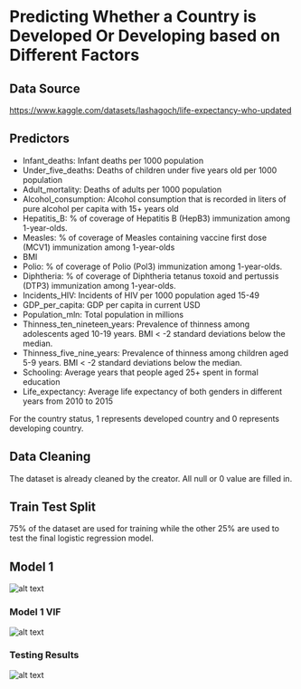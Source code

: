 # Predicting Whether a Country is Developed Or Developing based on Different Factors

## Data Source
https://www.kaggle.com/datasets/lashagoch/life-expectancy-who-updated

## Predictors
- Infant_deaths: Infant deaths per 1000 population
- Under_five_deaths: Deaths of children under five years old per 1000 population
- Adult_mortality: Deaths of adults per 1000 population
- Alcohol_consumption: Alcohol consumption that is recorded in liters of pure alcohol per capita with 15+ years old
- Hepatitis_B: % of coverage of Hepatitis B (HepB3) immunization among 1-year-olds.
- Measles: % of coverage of Measles containing vaccine first dose (MCV1) immunization among 1-year-olds
- BMI
- Polio: % of coverage of Polio (Pol3) immunization among 1-year-olds.
- Diphtheria: % of coverage of Diphtheria tetanus toxoid and pertussis (DTP3) immunization among 1-year-olds.
- Incidents_HIV: Incidents of HIV per 1000 population aged 15-49
- GDP_per_capita: GDP per capita in current USD
- Population_mln: Total population in millions
- Thinness_ten_nineteen_years: Prevalence of thinness among adolescents aged 10-19 years. BMI < -2 standard deviations below the median.
- Thinness_five_nine_years: Prevalence of thinness among children aged 5-9 years. BMI < -2 standard deviations below the median.
- Schooling: Average years that people aged 25+ spent in formal education
- Life_expectancy: Average life expectancy of both genders in different years from 2010 to 2015

For the country status, 1 represents developed country and 0 represents developing country.

## Data Cleaning
The dataset is already cleaned by the creator. All null or 0 value are filled in.

## Train Test Split
75% of the dataset are used for training while the other 25% are used to test the final logistic regression model.

## Model 1
![alt text](https://github.com/lybned/STAT-429-Individual-Project/blob/main/Pictures/Model%201.PNG)

### Model 1 VIF
![alt text](https://github.com/lybned/STAT-429-Individual-Project/blob/main/Pictures/Model%201%20Vif.PNG)

### Testing Results
![alt text](https://github.com/lybned/STAT-429-Individual-Project/blob/main/Pictures/Model%201%20Result.PNG)

